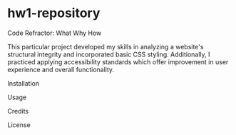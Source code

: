 # hw1-repository

Code Refractor:
What
Why
How

This particular project developed my skills in analyzing a website's structural integrity and incorporated basic CSS styling. Additionally, I practiced applying accessibility standards which offer improvement in user experience and overall functionality. 

Installation

Usage

Credits

License
